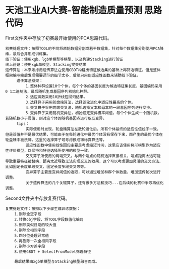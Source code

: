 # 天池工业AI大赛-智能制造质量预测  思路代码

First文件夹中存放了初赛最开始使用的PCA思路代码。

    初赛处理文件：按照TOOL的不同将原始数据分割成若干数据集，针对每个数据集分别使用PCA降维，最后合并形成训练集。
    线下验证：使用xgb、lgb单模型等模型、以及构建Stacking进行验证
    线上验证：使用xgb单模型、Stacking提交结果
    遗传算法：本来考虑用遗传算法在使用GBDT构建出特征候选集的基础上再筛选特征，但是整体框架编写完后发现需要调节的细节太多，后续只用到适应性函数来辅助线下验证。
         遗传算法框架：
             1.整体种群设置10个个体，每个个体的基因长度为候选特征集长度，基因编码采用0 1二进制法，最后随机生成基因序列初始化种群。
             2.适应函数采用10折线性回归结果。
             3.选择算子采用轮盘赌算法，选择该轮进化中适应性最高的个体。
             4.交叉算子采用两端交叉法，随机选择父本和母本的一段基因序列进行交换。
             5.变异算子采用随机变异法，初始设定变异概率阈值，每个个体生成一个随机数，若随机数小于阈值，则对应个体的随机基因点进行取反变异。
         tips：
             实际使用时发现，轮盘赌算法在数轮进化后，所有个体最终的适应性值趋于一致，但是该值并不是最优结果，可能由于在每轮进化中最优个体没有保存下来，而产生的最优个体在轮盘赌中被洗牌。这里的选择算子可考虑换成锦标赛算法等。
             适应性函数中使用线性回归主要是考虑缩短时间，这里应该使用树形模型作为适应性评价模型，以保持和特征选择所使用的模型一致。
             交叉算子所使用的两端交叉，与两个端点的随机选择直接相关，端点距离太远可能导致重要特征被替换，距离太近导致无法实现交叉的效果，这个可以考虑更加灵活的交叉方法，比如固定长度单段交叉、固定长度多段交叉等等。
             变异算子主要是变异阈值的选取，可以通过增加种群个体数量，增加遗传轮次进行调整。
             关于遗传算法的几个关键算子，还有很多方法和技巧...在后续的比赛中争取再优化调整。

Second文件夹中存放复赛代码。

    复赛处理文件：按照以下步骤生成训练数据：
        1.删除全空字段
        2.转换obj字段，将TOOL字段数值化编码
        3.删除类似日期的较大值
        4.删除全相同字段
        5.四分位处理异常值
        6.再删除一次全相同字段
        7.删除小方差字段
        8.使用GBDT + SelectFromModel筛选特征
        
        最后结果由xgb单模型与Stacking模型融合而成。

